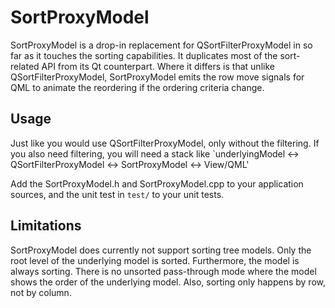 # SortProxyModel
SortProxyModel is a drop-in replacement for QSortFilterProxyModel in so far as
it touches the sorting capabilities. It duplicates most of the sort-related
API from its Qt counterpart. Where it differs is that unlike
QSortFilterProxyModel, SortProxyModel emits the row move signals for QML to
animate the reordering if the ordering criteria change.

## Usage
Just like you would use QSortFilterProxyModel, only without the filtering. If
you also need filtering, you will need a stack like `underlyingModel <->
QSortFilterProxyModel <-> SortProxyModel <-> View/QML'

Add the SortProxyModel.h and SortProxyModel.cpp to your application sources,
and the unit test in `test/` to your unit tests.

## Limitations
SortProxyModel does currently not support sorting tree models. Only the root
level of the underlying model is sorted. Furthermore, the model is always
sorting. There is no unsorted pass-through mode where the model shows the
order of the underlying model. Also, sorting only happens by row, not by
column.

